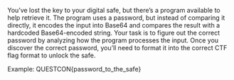 You’ve lost the key to your digital safe, but there’s a program available to help retrieve it. The program uses a password, but instead of comparing it directly, it encodes the input into Base64 and compares the result with a hardcoded Base64-encoded string. Your task is to figure out the correct password by analyzing how the program processes the input. Once you discover the correct password, you’ll need to format it into the correct CTF flag format to unlock the safe.

Example: QUESTCON{password_to_the_safe}

